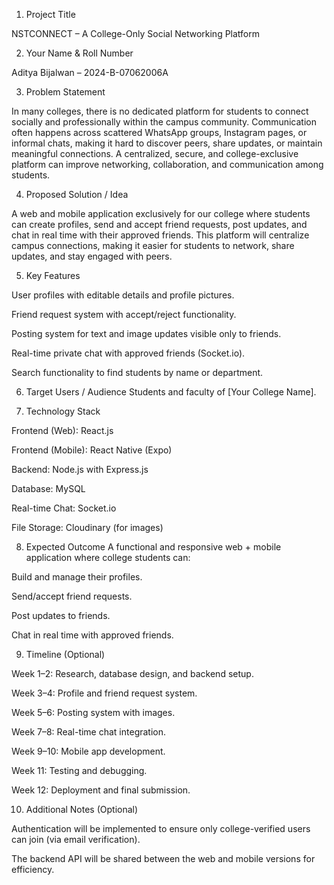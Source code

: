 1. Project Title

NSTCONNECT – A College-Only Social Networking Platform

2. Your Name & Roll Number

Aditya Bijalwan – 2024-B-07062006A

3. Problem Statement

In many colleges, there is no dedicated platform for students to connect socially and professionally within the campus community. Communication often happens across scattered WhatsApp groups, Instagram pages, or informal chats, making it hard to discover peers, share updates, or maintain meaningful connections. A centralized, secure, and college-exclusive platform can improve networking, collaboration, and communication among students.

4. Proposed Solution / Idea

A web and mobile application exclusively for our college where students can create profiles, send and accept friend requests, post updates, and chat in real time with their approved friends. This platform will centralize campus connections, making it easier for students to network, share updates, and stay engaged with peers.

5. Key Features

User profiles with editable details and profile pictures.

Friend request system with accept/reject functionality.

Posting system for text and image updates visible only to friends.

Real-time private chat with approved friends (Socket.io).

Search functionality to find students by name or department.

6. Target Users / Audience
Students and faculty of [Your College Name].

7. Technology Stack

Frontend (Web): React.js

Frontend (Mobile): React Native (Expo)

Backend: Node.js with Express.js

Database: MySQL

Real-time Chat: Socket.io

File Storage: Cloudinary (for images)

8. Expected Outcome
A functional and responsive web + mobile application where college students can:

Build and manage their profiles.

Send/accept friend requests.

Post updates to friends.

Chat in real time with approved friends.

9. Timeline (Optional)

Week 1–2: Research, database design, and backend setup.

Week 3–4: Profile and friend request system.

Week 5–6: Posting system with images.

Week 7–8: Real-time chat integration.

Week 9–10: Mobile app development.

Week 11: Testing and debugging.

Week 12: Deployment and final submission.

10. Additional Notes (Optional)

Authentication will be implemented to ensure only college-verified users can join (via email verification).

The backend API will be shared between the web and mobile versions for efficiency.

